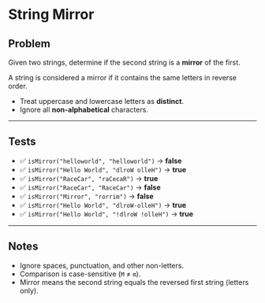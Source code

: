 # String Mirror

## Problem
Given two strings, determine if the second string is a **mirror** of the first.

A string is considered a mirror if it contains the same letters in reverse order.

- Treat uppercase and lowercase letters as **distinct**.  
- Ignore all **non-alphabetical** characters.  

---

## Tests

- ✅ `isMirror("helloworld", "helloworld")` → **false**  
- ✅ `isMirror("Hello World", "dlroW olleH")` → **true**  
- ✅ `isMirror("RaceCar", "raCecaR")` → **true**  
- ✅ `isMirror("RaceCar", "RaceCar")` → **false**  
- ✅ `isMirror("Mirror", "rorrim")` → **false**  
- ✅ `isMirror("Hello World", "dlroW-olleH")` → **true**  
- ✅ `isMirror("Hello World", "!dlroW !olleH")` → **true**  

---

## Notes
- Ignore spaces, punctuation, and other non-letters.
- Comparison is case-sensitive (`M` ≠ `m`).
- Mirror means the second string equals the reversed first string (letters only).
